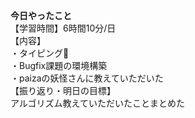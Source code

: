 **今日やったこと**<br>
【学習時間】6時間10分/日<br>
【内容】<br>
・タイピング🍦<br>
・Bugfix課題の環境構築<br>
・paizaの妖怪さんに教えていただいた<br>
【振り返り・明日の目標】<br>
アルゴリズム教えていただいたことまとめた<br>